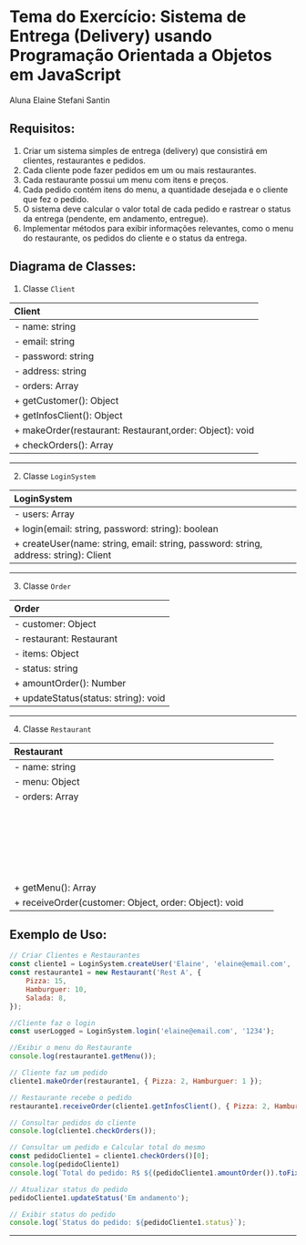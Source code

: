 # Tema do Exercício: Sistema de Entrega (Delivery) usando Programação Orientada a Objetos em JavaScript

Aluna Elaine Stefani Santin

## Requisitos:

1. Criar um sistema simples de entrega (delivery) que consistirá em clientes, restaurantes e pedidos.
2. Cada cliente pode fazer pedidos em um ou mais restaurantes.
3. Cada restaurante possui um menu com itens e preços.
4. Cada pedido contém itens do menu, a quantidade desejada e o cliente que fez o pedido.
5. O sistema deve calcular o valor total de cada pedido e rastrear o status da entrega (pendente, em andamento, entregue).
6. Implementar métodos para exibir informações relevantes, como o menu do restaurante, os pedidos do cliente e o status da entrega.

## Diagrama de Classes:

1. Classe `Client`

| **Client** |
|:-----------|
| - name: string |
| - email: string |
| - password: string  |
| - address: string   |
| - orders: Array     |
| + getCustomer(): Object |
| + getInfosClient(): Object |
| + makeOrder(restaurant: Restaurant,order: Object): void    |
| + checkOrders(): Array |
_________________

2. Classe `LoginSystem`

|  **LoginSystem**   |
|:-------------------|
| - users: Array     |
| + login(email: string, password: string): boolean |
| + createUser(name: string, email: string, password: string, address: string): Client |
_________

3. Classe `Order`

|      **Order**      |
|:--------------------|
| - customer: Object  |
| - restaurant: Restaurant |
| - items: Object     |
| - status: string    |
| + amountOrder(): Number |
| + updateStatus(status: string): void |
_____________

4. Classe `Restaurant`

|     Restaurant      |
|:--------------------|
| - name: string      |
| - menu: Object      |
| - orders: Array     |
| + getMenu(): Array <Object> |
| + receiveOrder(customer: Object, order: Object): void |

## Exemplo de Uso:

```javascript
// Criar Clientes e Restaurantes
const cliente1 = LoginSystem.createUser('Elaine', 'elaine@email.com', '1234', 'Rua das flores, 12');
const restaurante1 = new Restaurant('Rest A', {
    Pizza: 15,
    Hamburguer: 10,
    Salada: 8,
});

//Cliente faz o login
const userLogged = LoginSystem.login('elaine@email.com', '1234');

//Exibir o menu do Restaurante
console.log(restaurante1.getMenu());

// Cliente faz um pedido
cliente1.makeOrder(restaurante1, { Pizza: 2, Hamburguer: 1 });

// Restaurante recebe o pedido
restaurante1.receiveOrder(cliente1.getInfosClient(), { Pizza: 2, Hamburguer: 1 });

// Consultar pedidos do cliente
console.log(cliente1.checkOrders());

// Consultar um pedido e Calcular total do mesmo
const pedidoCliente1 = cliente1.checkOrders()[0];
console.log(pedidoCliente1)
console.log(`Total do pedido: R$ ${(pedidoCliente1.amountOrder()).toFixed(2)}`)

// Atualizar status do pedido
pedidoCliente1.updateStatus('Em andamento');

// Exibir status do pedido
console.log(`Status do pedido: ${pedidoCliente1.status}`);
```

---
